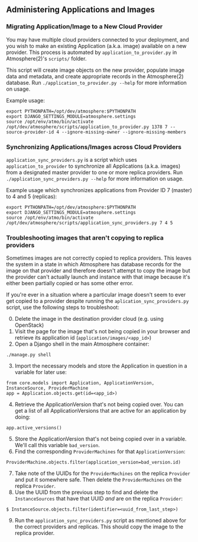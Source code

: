## Administering Applications and Images

### Migrating Application/Image to a New Cloud Provider

You may have multiple cloud providers connected to your deployment, and you wish to make an existing Application (a.k.a. image) available on a new provider. This process is automated by `application_to_provider.py` in Atmosphere(2)'s `scripts/` folder.

This script will create image objects on the new provider, populate image data and metadata, and create appropriate records in the Atmosphere(2) database. Run `./application_to_provider.py --help` for more information on usage.

Example usage:
```
export PYTHONPATH=/opt/dev/atmosphere:$PYTHONPATH
export DJANGO_SETTINGS_MODULE=atmosphere.settings
source /opt/env/atmo/bin/activate
/opt/dev/atmosphere/scripts/application_to_provider.py 1378 7 --source-provider-id 4 --ignore-missing-owner --ignore-missing-members
```

### Synchronizing Applications/Images across Cloud Providers

`application_sync_providers.py` is a script which uses `application_to_provider` to synchronize all Applications (a.k.a. images) from a designated master provider to one or more replica providers. Run `./application_sync_providers.py --help` for more information on usage.

Example usage which synchronizes applications from Provider ID 7 (master) to 4 and 5 (replicas):
```
export PYTHONPATH=/opt/dev/atmosphere:$PYTHONPATH
export DJANGO_SETTINGS_MODULE=atmosphere.settings
source /opt/env/atmo/bin/activate
/opt/dev/atmosphere/scripts/application_sync_providers.py 7 4 5
```

### Troubleshooting images that aren't copying to replica providers

Sometimes images are not correctly copied to replica providers.  This leaves the system in a state
in which Atmosphere has database records for the image on that provider and therefore doesn't
attempt to copy the image but the provider can't actually launch and instance with that image
because it's either been partially copied or has some other error.

If you're ever in a situation where a particular image doesn't seem to ever get copied to a provider
despite running the `aplication_sync_providers.py` script, use the following steps to troubleshoot:

0. Delete the image in the destination provider cloud (e.g. using OpenStack)
1. Visit the page for the image that's not being copied in your browser and retrieve its application
   id (`application/images/<app_id>`)
2. Open a Django shell in the main Atmosphere container:
```
./manage.py shell
```
3. Import the necessary models and store the Application in question in a variable for later use:
```
from core.models import Application, ApplicationVersion, InstanceSource, ProviderMachine
app = Application.objects.get(id=<app_id>)
```
4.  Retrieve the ApplicationVersion that's not being copied over.  You can get a list of all
   ApplicationVersions that are active for an application by doing:
```
app.active_versions()
```
5. Store the ApplicationVersion that's not being copied over in a variable.  We'll call this
   variable `bad_version`.
6. Find the corresponding `ProviderMachines` for that `ApplicationVersion`:

```
ProviderMachine.objects.filter(application_version=bad_version.id)
```
7. Take note of the UUIDs for the `ProviderMachines` on the replica `Provider` and put it
   somewhere safe.  Then delete the `ProviderMachines` on the replica `Provider`.
8. Use the UUID from the previous step to find and delete the `InstanceSources` that have that UUID
   *and* are on the replica `Provider`:
```
$ InstanceSource.objects.filter(identifier=<uuid_from_last_step>)
```

9.  Run the `application_sync_providers.py` script as mentioned above for the correct providers and
    replicas.  This should copy the image to the replica provider.
